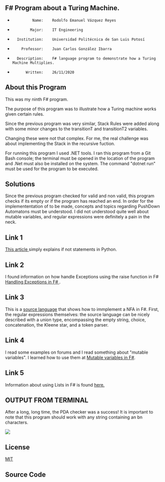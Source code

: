 ## F# Program about a Turing Machine.

 *              Name:    Rodolfo Emanuel Vázquez Reyes
 *             Major:    IT Engineering
 *       Institution:    Universidad Politécnica de San Luis Potosí
 *         Professor:    Juan Carlos González Ibarra
 *       Description:    F# language program to demonstrate how a Turing Machine Multiplies. 
 *           Written:    26/11/2020

## About this Program 
This was my ninth F# program.

The purpose of this program was to illustrate how a Turing machine works given certain rules. 

Since the previous program was very similar, Stack Rules were added along with some minor changes to the transitionT and transitionT2 variables.

Changing these were not that complex. For me, the real challenge was about implementing the Stack in the recursive fuction. 

For running this program I used .NET tools.
I ran this program from a Git Bash console; the terminal must be opened in the location of the program and .Net must also
be installed on the system. The command "dotnet run" must be used for the program to be executed. 

## Solutions

Since the previous program checked for valid and non valid, this program checks if its empty or if the program has reached an end.
In order for the implemententation of  to be made, concepts and topics regarding PushDown Automatons must be understood. 
I did not understood quite well about mutable variables, and regular expressions were definitely a pain in the neck.


## Link 1
[ This article ](https://www.jquery-az.com/4-demos-python-if-not-and-not-in-operator/#:~:text=In%20Python%2C%20if%20a%20variable,the%20value%20of%20x%20%3D%200.)
simply explains if not statements in Python. 

## Link 2
I found information on how handle Exceptions using the raise function in F# [ Handling Exceptions in F# ](https://docs.microsoft.com/en-us/dotnet/fsharp/language-reference/exception-handling/the-raise-function).

## Link 3
This is a [source language](http://t0yv0.blogspot.com/2011/02/home-made-regular-expressions-in-f.html) that shows how to immplement a NFA in F#. First, the regular expressions themselves: the source language can be nicely described with a union type, encompassing the empty string, choice, concatenation, the Kleene star, and a token parser.


## Link 4
I read some examples on forums and I read something about "mutable variables". I learned how to 
use them at [Mutable variables in F#]( https://docs.microsoft.com/en-us/dotnet/fsharp/language-reference/values/#:~:text=of%20functional%20programming.-,Mutable%20Variables,be%20modified%20in%20incorrect%20ways. ).

## Link 5
Information about using Lists in F# is found [here.](https://docs.microsoft.com/en-us/dotnet/fsharp/language-reference/lists) 


## OUTPUT FROM TERMINAL
After a long, long time, the PDA checker was a success!
It is important to note that this program should work with any string containing an bn characters. 

<img src="images/netrun1.png"> 



## License
[MIT](https://choosealicense.com/licenses/mit/)


## Source Code
```F#
